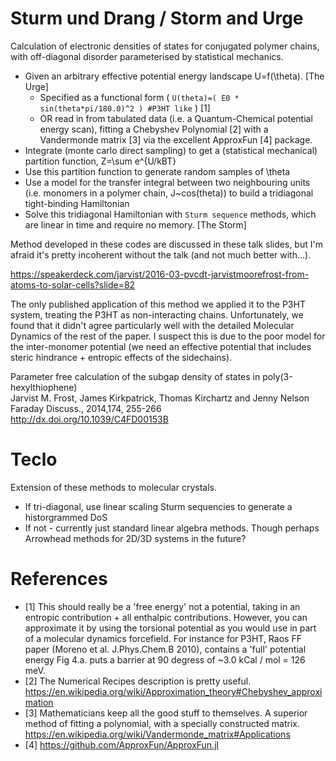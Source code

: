 Sturm und Drang / Storm and Urge
=====

Calculation of electronic densities of states for conjugated polymer chains, with off-diagonal disorder parameterised by statistical mechanics.

* Given an arbitrary effective potential energy landscape U=f(\theta). [The Urge]
  * Specified as a functional form ( `U(theta)=( E0 * sin(theta*pi/180.0)^2 ) #P3HT like` ) [1]
  * OR read in from tabulated data (i.e. a Quantum-Chemical potential energy scan), fitting a Chebyshev Polynomial [2] with a Vandermonde matrix [3] via the excellent ApproxFun [4] package.
* Integrate (monte carlo direct sampling) to get a (statistical mechanical) partition function, Z=\sum e^{U/kBT}
* Use this partition function to generate random samples of \theta
* Use a model for the transfer integral between two neighbouring units (i.e. monomers in a polymer chain, J~cos(theta)) to build a tridiagonal tight-binding Hamiltonian
* Solve this tridiagonal Hamiltonian with `Sturm sequence` methods, which are linear in time and require no memory. [The Storm]

Method developed in these codes are discussed in these talk slides, but I'm afraid it's pretty incoherent without the talk (and not much better with...).

https://speakerdeck.com/jarvist/2016-03-pvcdt-jarvistmoorefrost-from-atoms-to-solar-cells?slide=82

The only published application of this method we applied it to the P3HT system, treating the P3HT as non-interacting chains. Unfortunately, we found that it didn't agree particularly well with the detailed Molecular Dynamics of the rest of the paper. I suspect this is due to the poor model for the inter-monomer potential (we need an effective potential that includes steric hindrance + entropic effects of the sidechains).

Parameter free calculation of the subgap density of states in poly(3-hexylthiophene)  
Jarvist M. Frost,   James Kirkpatrick,   Thomas Kirchartz and   Jenny Nelson  
Faraday Discuss., 2014,174, 255-266  
http://dx.doi.org/10.1039/C4FD00153B

# Teclo

Extension of these methods to molecular crystals. 

* If tri-diagonal, use linear scaling Sturm sequencies to generate a historgrammed DoS
* If not - currently just standard linear algebra methods. Though perhaps Arrowhead methods for 2D/3D systems in the future?

# References
* [1] This should really be a 'free energy' not a potential, taking in an entropic contribution + all enthalpic contributions. However, you can approximate it by using the torsional potential as you would use in part of a molecular dynamics forcefield. For instance for P3HT, Raos FF paper (Moreno et al. J.Phys.Chem.B 2010), contains a 'full' potential energy Fig 4.a. puts a barrier at 90 degress of ~3.0 kCal / mol = 126 meV. 
* [2] The Numerical Recipes description is pretty useful. https://en.wikipedia.org/wiki/Approximation_theory#Chebyshev_approximation
* [3] Mathematicians keep all the good stuff to themselves. A superior method of fitting a polynomial, with a specially constructed matrix. https://en.wikipedia.org/wiki/Vandermonde_matrix#Applications
* [4] https://github.com/ApproxFun/ApproxFun.jl
